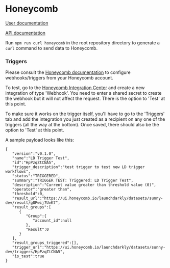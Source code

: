 # Honeycomb

[User documentation](https://docs.launchdarkly.com/integrations/honeycomb)

[API documentation](https://docs.honeycomb.io/api/markers/)

Run `npm run curl honeycomb` in the root repository directory to generate a `curl` command to send data to Honeycomb.


### Triggers

Please consult the [Honeycomb documentation](https://docs.honeycomb.io/working-with-your-data/triggers/) to configure webhooks/triggers from your Honeycomb account.

To test, go to the [Honeycomb Integration Center](https://ui.honeycomb.io/teams/launchdarkly/integrations) and create a new integration of type 'Webhook'. You need to enter a shared secret to create the webhook but it will not affect the request. There is the option to 'Test' at this point.

To make sure it works on the trigger itself, you'll have to go to the 'Triggers' tab and add the integration you just created as a recipient on any one of the triggers (all the way at the bottom). Once saved, there should also be the option to 'Test' at this point.

A sample payload looks like this:
```
{
   "version":"v0.1.0",
   "name":"LD Trigger Test",
   "id":"HpPzqZtCNA5",
   "trigger_description":"test trigger to test new LD trigger workflows",
   "status":"TRIGGERED",
   "summary":"TRIGGER TEST: Triggered: LD Trigger Test",
   "description":"Current value greater than threshold value (0)",
   "operator":"greater than",
   "threshold":0,
   "result_url":"https://ui.honeycomb.io/launchdarkly/datasets/sunny-dev/result/g8Pwij7UvK7",
   "result_groups":[
      {
         "Group":{
            "account_id":null
         },
         "Result":0
      }
   ],
   "result_groups_triggered":[],
   "trigger_url":"https://ui.honeycomb.io/launchdarkly/datasets/sunny-dev/triggers/HpPzqZtCNA5",
   "is_test":true
}
```
